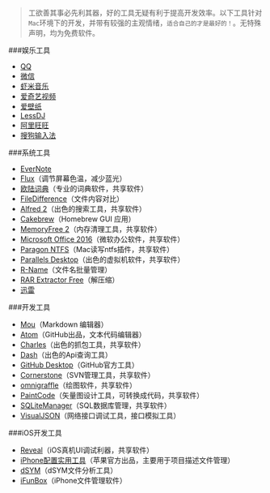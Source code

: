 > 工欲善其事必先利其器，好的工具无疑有利于提高开发效率。以下工具针对`Mac`环境下的开发，并带有较强的主观情绪，`适合自己的才是最好的！`。无特殊声明，均为免费软件。

###娱乐工具
- [QQ](http://im.qq.com/macqq/index.shtml)
- [微信](http://weixin.qq.com/cgi-bin/readtemplate?t=mac&from=timeline&isappinstalled=0)
- [虾米音乐](http://www.xiami.com/apps/mac)
- [爱奇艺视频](http://app.iqiyi.com/mac/player/)
- [爱壁纸](http://www.lovebizhi.com/mac.html)
- [LessDJ](http://ixhan.com/project/lessdj/)
- [阿里旺旺](https://www.taobao.com/go/market/seller/aliclient/ww/index.php)
- [搜狗输入法](http://pinyin.sogou.com/mac/)

###系统工具
- [EverNote](https://www.yinxiang.com/evernote/guide/mac/)
- [Flux](https://justgetflux.com)（调节屏幕色温，减少蓝光）
- [欧陆词典](http://www.eudic.net/eudic/mac_dictionary.aspx)（专业的词典软件，共享软件）
- [FileDifference](http://filedifference.com/FileDifference/The_File_Compare_Tool_for_Mac.html)（文件内容对比）
- [Alfred 2](https://www.alfredapp.com)（出色的搜索工具，共享软件）
- [Cakebrew](https://www.cakebrew.com)（Homebrew GUI 应用）
- [MemoryFree 2](https://itunes.apple.com/us/app/memory-free-pro/id504284430?mt=12)（内存清理工具，共享软件）
- [Microsoft Office 2016](https://products.office.com/zh-cn/mac/microsoft-office-for-mac)（微软办公软件，共享软件）
- [Paragon NTFS](https://www.paragon-software.com/cn/home/ntfs-mac/)（Mac读写ntfs插件，共享软件）
- [Parallels Desktop](https://www.parallels.com/cn/products/desktop/)（出色的虚拟机软件，共享软件）
- [R-Name](http://www.macupdate.com/app/mac/12259/r-name)（文件名批量管理）
- [RAR Extractor Free](https://itunes.apple.com/cn/app/rar-extractor-free/id646295438?mt=12)（解压缩）
- [迅雷](http://mac.xunlei.com)

###开发工具

- [Mou](http://25.io/mou/)（Markdown 编辑器）
- [Atom](https://atom.io)（GitHub出品，文本代码编辑器）
- [Charles](http://www.charlesproxy.com)（出色的抓包工具，共享软件）
- [Dash](https://kapeli.com/dash)（出色的Api查询工具）
- [GitHub Desktop](https://desktop.github.com)（GitHub官方工具）
- [Cornerstone](http://www.cornerstonesoftware.com)（SVN管理工具，共享软件）
- [omnigraffle](https://www.omnigroup.com/omnigraffle)（绘图软件，共享软件）
- [PaintCode](http://www.paintcodeapp.com)（矢量图设计工具，可转换成代码，共享软件）
- [SQLiteManager](http://www.sqlitemanager.org)（SQL数据库管理，共享软件）
- [VisualJSON](https://itunes.apple.com/cn/app/visual-json/id488709442?mt=12)（网络接口调试工具，接口模拟工具）

###iOS开发工具
- [Reveal](http://revealapp.com)（iOS真机UI调试利器，共享软件）
- [iPhone配置实用工具](https://support.apple.com/kb/DL851?viewlocale=zh_CN&locale=zh_CN)（苹果官方出品，主要用于项目描述文件管理）
- [dSYM](http://www.cocoachina.com/ios/20141219/10694.html)（dSYM文件分析工具）
- [iFunBox](http://dl.i-funbox.com)（iPhone文件管理软件）